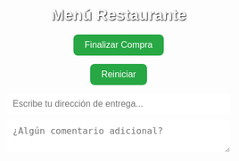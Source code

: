 <!DOCTYPE html>
<html lang="es">
<head>
  <meta charset="UTF-8" />
  <meta name="viewport" content="width=device-width, initial-scale=1.0"/>
  <title>Menú Restaurante</title>
  <style>
    body {
      font-family: Arial, sans-serif;
      padding: 20px;
      background: url('https://images.unsplash.com/photo-1551218808-94e220e084d2?auto=format&fit=crop&w=1400&q=80') no-repeat center center fixed;
      background-size: cover;
      color: #fff;
    }
    h1, h2 { text-align: center; text-shadow: 1px 1px 2px #000; }
    .menu-item {
      background: rgba(0,0,0,0.7);
      padding: 15px;
      margin-bottom: 10px;
      border-radius: 10px;
      box-shadow: 0 0 8px rgba(0,0,0,0.5);
    }
    .precio { font-weight: bold; color: #90ee90; }
    .boton {
      display: block;
      margin: 15px auto;
      padding: 10px 20px;
      background: #28a745;
      color: white;
      border: none;
      border-radius: 8px;
      cursor: pointer;
      font-size: 16px;
    }
    .contador { margin-top: 10px; font-weight: bold; }
    .link-pago {
      display: block;
      margin: 10px auto;
      padding: 10px;
      background: #007bff;
      color: white;
      text-decoration: none;
      border-radius: 5px;
      max-width: 300px;
      text-align: center;
    }
    .categoria {
      background-color: rgba(255,255,255,0.2);
      padding: 10px;
      border-radius: 5px;
      margin-top: 30px;
      font-weight: bold;
      font-size: 18px;
      text-shadow: 1px 1px 2px #000;
    }
    #total, #mediosPago, #numeros {
      text-align: center;
      margin-top: 20px;
      font-weight: bold;
      display: none;
      text-shadow: 1px 1px 2px #000;
    }
    input, textarea {
      display: block;
      width: 90%;
      max-width: 400px;
      margin: 10px auto;
      padding: 10px;
      border-radius: 5px;
      border: none;
      font-size: 16px;
    }
    #WHATSAPP {
      display: none;
      margin: 15px auto;
      background: #25d366;
      padding: 12px;
      color: white;
      border-radius: 5px;
      text-align: center;
      font-weight: bold;
      text-decoration: none;
      max-width: 300px;
    }
  </style>
</head>
<body>
  <h1>Menú Restaurante</h1>
  <div id="menu"></div>
  <div id="total">Total a pagar: $<span id="totalValor">0</span></div>
  <button class="boton" onclick="finalizarCompra()">Finalizar Compra</button>
  <button class="boton" onclick="reiniciar()">Reiniciar</button>

  <!-- Extras -->
  <input type="text" id="direccion" placeholder="Escribe tu dirección de entrega..." />
  <textarea id="comentario" placeholder="¿Algún comentario adicional?"></textarea>
  <a id="WHATSAPP" href="#" target="_blank">Enviar pedido por WhatsApp</a>

  <div id="mediosPago">
    <h2>Medios de Pago</h2>
    <a href="intent://send?phone=+573152553101#Intent;scheme=nequi;package=com.nequi.mobile.app;end" class="link-pago">Pagar con Nequi</a>
    <a href="intent://send?phone=+573152553101#Intent;scheme=daviplata;package=com.davivienda.daviplata;end" class="link-pago">Pagar con Daviplata</a>
    <div id="numeros">
      <p>📱 3152553101</p>
    </div>
  </div>

  <script>
    const menu = [
      { categoria: "Hamburguesas", nombre: "Hamburguesa Sencilla", descripcion: "Carne artesanal(100g), queso doble crema, verduras, salsas, pan artesanal.", precio: 10000 },
      { categoria: "Hamburguesas", nombre: "Hamburguesa De Patakon", descripcion: "Con patacón maduro y salsas especiales.", precio: 13000 },
      { categoria: "Hamburguesas", nombre: "Hamburguesa Especial", descripcion: "Tocineta, huevo, doble queso, verduras y más.", precio: 15000 },
      { categoria: "Hamburguesas", nombre: "Hamburguesa Tetakeo", descripcion: "Carne + pechuga, tocineta, huevo y todo lo demás.", precio: 22000 },
      { categoria: "Perros Calientes", nombre: "Perro Caliente", descripcion: "Salchicha americana, papas, queso y salsas.", precio: 8000 },
      { categoria: "Perros Calientes", nombre: "Perro Especial Mechiperro", descripcion: "Con carne esmechada y mucho sabor.", precio: 15000 },
      { categoria: "Salchipapas", nombre: "Salchipapa Sencilla", descripcion: "Salchipapa americana, papas y salsas.", precio: 10500 },
      { categoria: "Salchipapas", nombre: "Salchipapa Especial", descripcion: "Carne, huevo, maíz y más ingredientes top.", precio: 20500 },
      { categoria: "Otros", nombre: "Picada", descripcion: "Carnes mixtas, papas, queso, salsas y más.", precio: 38500 },
      { categoria: "Otros", nombre: "Mazorca", descripcion: "Maíz tierno, papas, carnes y queso.", precio: 38500 },
      { categoria: "Bebidas", nombre: "Coca-Cola", descripcion: "Botella personal 500ml", precio: 4000 },
      { categoria: "Bebidas", nombre: "Sprite", descripcion: "Botella personal 400ml", precio: 4000 },
      { categoria: "Promociones", nombre: "Promo Martes: 2 Hamburguesas", descripcion: "Sencillas por $18.000", precio: 18000 }
    ];

    const contenedorMenu = document.getElementById("menu");
    let categoriaActual = "";
    let total = 0;
    const cantidades = new Array(menu.length).fill(0);

    menu.forEach((item, index) => {
      if (item.categoria !== categoriaActual) {
        const cat = document.createElement("div");
        cat.className = "categoria";
        cat.textContent = item.categoria;
        contenedorMenu.appendChild(cat);
        categoriaActual = item.categoria;
      }
      const div = document.createElement("div");
      div.className = "menu-item";
      div.innerHTML = `
        <h3>${item.nombre}</h3>
        <p>${item.descripcion}</p>
        <p class='precio'>$${item.precio.toLocaleString()}</p>
        <p class='contador'>Cantidad: <span id="cantidad-${index}">0</span></p>
        <button onclick="agregar(${item.precio}, ${index})">Agregar</button>
        <button onclick="quitar(${item.precio}, ${index})">Quitar</button>
      `;
      contenedorMenu.appendChild(div);
    });

    function actualizarTotal() {
      document.getElementById("totalValor").textContent = total.toLocaleString();
    }

    function agregar(precio, index) {
      total += precio;
      cantidades[index]++;
      document.getElementById(`cantidad-${index}`).textContent = cantidades[index];
      document.getElementById("total").style.display = "block";
      actualizarTotal();
      enviarPorWhatsApp();
    }

    function quitar(precio, index) {
      if (cantidades[index] > 0) {
        total -= precio;
        cantidades[index]--;
        document.getElementById(`cantidad-${index}`).textContent = cantidades[index];
        actualizarTotal();
        enviarPorWhatsApp();
      }
    }

    function finalizarCompra() {
      document.getElementById("mediosPago").style.display = "block";
      document.getElementById("numeros").style.display = "block";
      document.getElementById("WHATSAPP").style.display = "block";
      enviarPorWhatsApp();
      window.scrollTo(0, document.body.scrollHeight);
    }

    function enviarPorWhatsApp() {
      let mensaje = "*🛍️ Pedido desde el Menú:*%0A%0A";
      for (let i = 0; i < menu.length; i++) {
        if (cantidades[i] > 0) {
          mensaje += `✅ ${menu[i].nombre} x${cantidades[i]} = $${(menu[i].precio * cantidades[i]).toLocaleString()}%0A`;
        }
      }
      mensaje += `%0A💰 *Total a pagar:* $${total.toLocaleString()}%0A`;

      const direccion = document.getElementById("direccion").value.trim();
      const comentario = document.getElementById("comentario").value.trim();

      if (direccion) mensaje += `%0A📍 *Dirección:* ${direccion}`;
      if (comentario) mensaje += `%0A📝 *Comentario:* ${comentario}`;

      mensaje += `%0A%0A🚚 Por favor confirmar disponibilidad.`;

      const telefono = "573152553101";
      const url = `https://wa.me/${telefono}?text=${mensaje}`;
      document.getElementById("WHATSAPP").href = url;
    }

    function reiniciar() {
      total = 0;
      for (let i = 0; i < cantidades.length; i++) {
        cantidades[i] = 0;
        document.getElementById(`cantidad-${i}`).textContent = 0;
      }
      actualizarTotal();
      document.getElementById("total").style.display = "none";
      document.getElementById("mediosPago").style.display = "none";
      document.getElementById("numeros").style.display = "none";
      document.getElementById("WHATSAPP").style.display = "none";
      document.getElementById("direccion").value = "";
      document.getElementById("comentario").value = "";
    }

    document.getElementById("direccion").addEventListener("input", enviarPorWhatsApp);
    document.getElementById("comentario").addEventListener("input", enviarPorWhatsApp);
  </script>
</body>
</html>
                
